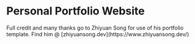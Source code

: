 <h1>Personal Portfolio Website</h1>

<p>Full credit and many thanks go to Zhiyuan Song for use of his portfolio template. Find him @ [zhiyuansong.dev](https://www.zhiyuansong.dev/)</p>